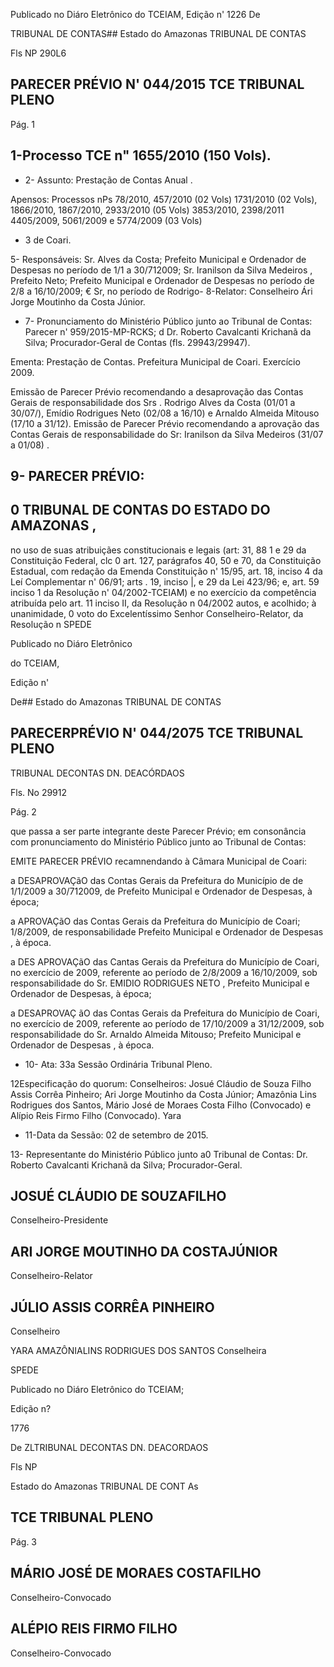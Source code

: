 Publicado no Diáro Eletrônico do TCEIAM, Edição n' 1226 De

TRIBUNAL DE CONTAS## Estado do Amazonas TRIBUNAL DE CONTAS

Fls NP 290L6

## PARECER PRÉVIO N' 044/2015 TCE TRIBUNAL PLENO

Pág. 1

## 1-Processo TCE n" 1655/2010 (150 Vols).

- 2- Assunto: Prestação de Contas Anual .

Apensos: Processos nPs 78/2010, 457/2010 (02 Vols) 1731/2010 (02 Vols), 1866/2010, 1867/2010, 2933/2010 (05 Vols) 3853/2010, 2398/2011 4405/2009, 5061/2009 e 5774/2009 (03 Vols)

- 3 de Coari.

5- Responsáveis: Sr. Alves da Costa; Prefeito   Municipal e Ordenador de Despesas no período de 1/1 a 30/712009; Sr. Iranilson da Silva Medeiros , Prefeito Neto; Prefeito Municipal e Ordenador de Despesas no período de 2/8 a 16/10/2009; € Sr, no período de Rodrigo- 8-Relator: Conselheiro Ári Jorge Moutinho da Costa Júnior.
- 7- Pronunciamento do Ministério Público junto ao Tribunal de Contas: Parecer n' 959/2015-MP-RCKS; d Dr. Roberto Cavalcanti Krichanã da Silva; Procurador-Geral de Contas (fls. 29943/29947).

Ementa: Prestação de Contas. Prefeitura Municipal de Coari. Exercício 2009.

Emissão de Parecer Prévio recomendando a desaprovação das Contas Gerais de responsabilidade dos Srs . Rodrigo Alves da Costa (01/01 a 30/07/), Emídio Rodrigues  Neto (02/08 a 16/10) e Arnaldo Almeida Mitouso (17/10 a 31/12). Emissão de Parecer Prévio recomendando a aprovação das Contas Gerais de   responsabilidade do Sr: Iranilson da Silva Medeiros (31/07 a 01/08) .

## 9- PARECER PRÉVIO:

## 0 TRIBUNAL DE CONTAS DO ESTADO DO AMAZONAS ,

no uso de suas atribuiçães constitucionais e legais (art: 31, 88 1 e 29 da Constituição Federal, clc 0 art. 127, parágrafos 40, 50 e 70, da Constituição Estadual, com redação da Emenda Constituição n' 15/95, art. 18, inciso 4 da Leí Complementar n' 06/91; arts . 19, inciso |, e 29 da Lei 423/96; e, art. 59 inciso 1 da Resolução n' 04/2002-TCEIAM) e no exercício da competência atribuída   pelo art. 11 inciso II, da Resolução n 04/2002 autos, e acolhido; à unanimidade, 0 voto do Excelentíssimo Senhor Conselheiro-Relator, da Resolução n SPEDE

Publicado no Diáro Eletrônico

do TCEIAM,

Edição n'

De## Estado do Amazonas TRIBUNAL DE CONTAS

## PARECERPRÉVIO N' 044/2075 TCE TRIBUNAL PLENO

TRIBUNAL DECONTAS DN. DEACÓRDAOS

Fls. No 29912

Pág. 2

que passa a ser parte   integrante   deste Parecer   Prévio; em consonância com pronunciamento do Ministério Público junto ao Tribunal de Contas:

EMITE PARECER PRÉVIO recamnendando à Câmara Municipal de Coari:

a DESAPROVAÇãO das Contas Gerais da Prefeitura do Município de de 1/1/2009 a 30/712009, de Prefeito Municipal e Ordenador de Despesas, à época;

a APROVAÇãO das Contas Gerais da Prefeitura do Município de Coari; 1/8/2009, de responsabilidade Prefeito Municipal e Ordenador de Despesas , à época.

a DES APROVAÇãO das Cantas Gerais da Prefeitura do Município de Coari, no exercício de 2009, referente ao   período de 2/8/2009 a 16/10/2009, sob responsabilidade do Sr. EMIDIO RODRIGUES NETO , Prefeito Municipal e Ordenador de Despesas, à época;

a DESAPROVAÇ ãO das Contas Gerais da Prefeitura do Município de Coari, no exercício de 2009, referente ao período de 17/10/2009 a 31/12/2009, sob responsabilidade do Sr. Arnaldo Almeida Mitouso; Prefeito Municipal e Ordenador de Despesas , à época.

- 10- Ata: 33a Sessão Ordinária Tribunal Pleno.

12Especificação do quorum: Conselheiros: Josué Cláudio de Souza Filho Assis   Corrêa Pinheiro; Ari   Jorge Moutinho da Costa Júnior; Amazônia Lins Rodrigues dos Santos, Mário José de Moraes Costa Filho (Convocado) e Alípio Reis Firmo Filho (Convocado). Yara

- 11-Data da Sessão: 02 de setembro de 2015.

13- Representante do Ministério Público junto a0 Tribunal de Contas: Dr. Roberto Cavalcanti Krichanã da Silva; Procurador-Geral.

## JOSUÉ CLÁUDIO DE SOUZAFILHO

Conselheiro-Presidente

## ARI JORGE MOUTINHO DA COSTAJÚNIOR

Conselheiro-Relator

## JÚLIO ASSIS CORRÊA PINHEIRO

Conselheiro

YARA AMAZÔNIALINS RODRIGUES DOS SANTOS Conselheira

SPEDE

Publicado no Diáro Eletrônico do TCEIAM;

Edição n?

1776

De ZLTRIBUNAL DECONTAS DN. DEACORDAOS

Fls NP

Estado do Amazonas TRIBUNAL DE CONT As

## TCE TRIBUNAL PLENO

Pág. 3

## MÁRIO JOSÉ DE MORAES COSTAFILHO

Conselheiro-Convocado

## ALÉPIO REIS FIRMO FILHO

Conselheiro-Convocado